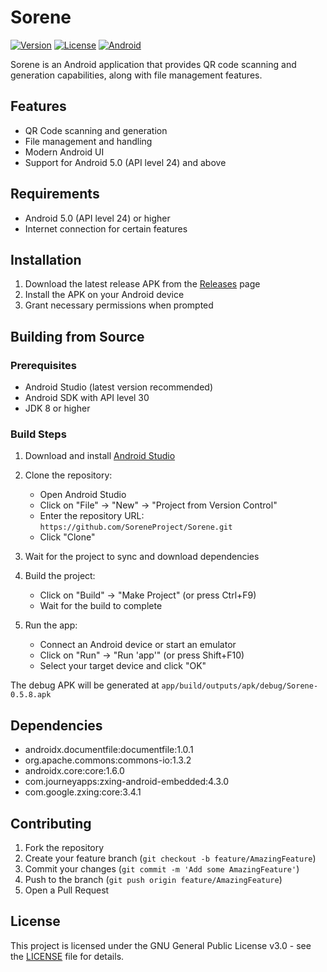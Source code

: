 # Sorene

[![Version](https://img.shields.io/badge/version-0.5.8-blue.svg)](https://github.com/SoreneProject/Sorene/releases)
[![License](https://img.shields.io/badge/license-GPLv3-green.svg)](LICENSE)
[![Android](https://img.shields.io/badge/Android-5.0%2B-blue.svg)](https://www.android.com)

Sorene is an Android application that provides QR code scanning and generation capabilities, along with file management features.

## Features

- QR Code scanning and generation
- File management and handling
- Modern Android UI
- Support for Android 5.0 (API level 24) and above

## Requirements

- Android 5.0 (API level 24) or higher
- Internet connection for certain features

## Installation

1. Download the latest release APK from the [Releases](https://github.com/SoreneProject/Sorene/releases) page
2. Install the APK on your Android device
3. Grant necessary permissions when prompted

## Building from Source

### Prerequisites

- Android Studio (latest version recommended)
- Android SDK with API level 30
- JDK 8 or higher

### Build Steps

1. Download and install [Android Studio](https://developer.android.com/studio)

2. Clone the repository:
   - Open Android Studio
   - Click on "File" → "New" → "Project from Version Control"
   - Enter the repository URL: `https://github.com/SoreneProject/Sorene.git`
   - Click "Clone"

3. Wait for the project to sync and download dependencies

4. Build the project:
   - Click on "Build" → "Make Project" (or press Ctrl+F9)
   - Wait for the build to complete

5. Run the app:
   - Connect an Android device or start an emulator
   - Click on "Run" → "Run 'app'" (or press Shift+F10)
   - Select your target device and click "OK"

The debug APK will be generated at `app/build/outputs/apk/debug/Sorene-0.5.8.apk`

## Dependencies

- androidx.documentfile:documentfile:1.0.1
- org.apache.commons:commons-io:1.3.2
- androidx.core:core:1.6.0
- com.journeyapps:zxing-android-embedded:4.3.0
- com.google.zxing:core:3.4.1

## Contributing

1. Fork the repository
2. Create your feature branch (`git checkout -b feature/AmazingFeature`)
3. Commit your changes (`git commit -m 'Add some AmazingFeature'`)
4. Push to the branch (`git push origin feature/AmazingFeature`)
5. Open a Pull Request

## License

This project is licensed under the GNU General Public License v3.0 - see the [LICENSE](LICENSE) file for details.
